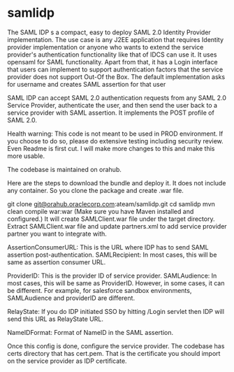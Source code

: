 # samlidp

The SAML IDP s a compact, easy to deploy SAML 2.0 Identity Provider implementation. The use case is any J2EE application that requires Identity provider implementation or anyone who wants to extend the service provider's authentication functionality like that of IDCS can use it. It uses opensaml for SAML functionality. Apart from that, it has a Login interface that users can implement to support authentication factors that the service provider does not support Out-Of the Box. The default implementation asks for username and creates SAML assertion for that user

SAML IDP can accept SAML 2.0 authentication requests from any SAML 2.0 Service Provider, authenticate the user, and then send the user back to a service provider with SAML assertion. It implements the POST profile of SAML 2.0.

Health warning: This code is not meant to be used in PROD environment. If you choose to do so, please do extensive testing including security review. Even Readme is first cut. I will make more changes to this and make this more usable.

The codebase is maintained on orahub﻿. 

Here are the steps to download the bundle and deploy it. It does not include any container. So you clone the package and create .war file.

git clone git@orahub.oraclecorp.com:ateam/samlidp.git
cd samlidp
mvn clean compile war:war (Make sure you have Maven installed and configured.)
It will create SAMLClient.war file under the target directory. Extract SAMLClient.war file and update partners.xml to add service provider partner you want to integrate with.

AssertionConsumerURL: This is the URL where IDP has to send SAML assertion post-authentication. SAMLRecipient: In most cases, this will be same as assertion consumer URL.

ProviderID: This is the provider ID of service provider. SAMLAudience: In most cases, this will be same as ProviderID. However, in some cases, it can be different. For example, for salesforce sandbox environments, SAMLAudience and providerID are different.

RelayState: If you do IDP initiated SSO by hitting /Login servlet then IDP will send this URL as RelayState URL.

NameIDFormat: Format of NameID in the SAML assertion.

Once this config is done, configure the service provider. The codebase has certs directory that has cert.pem. That is the certificate you should import on the service provider as IDP certificate.
